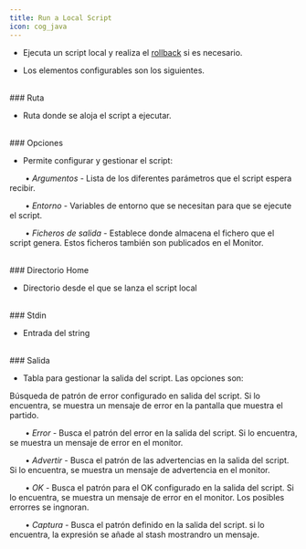 ```yaml
---
title: Run a Local Script
icon: cog_java
---
```


* Ejecuta un script local y realiza el [rollback](Conceptos/rollback) si es necesario.

* Los elementos configurables son los siguientes.

<br />
### Ruta 

* Ruta donde se aloja el script a ejecutar.

<br />
### Opciones

* Permite configurar y gestionar el script: <br />

&nbsp; &nbsp;&nbsp; &nbsp; • *Argumentos* - Lista de los diferentes parámetros que el script espera recibir. <br /> 

&nbsp; &nbsp;&nbsp; &nbsp; • *Entorno* - Variables de entorno que se necesitan para que se ejecute el script. <br />

&nbsp; &nbsp;&nbsp; &nbsp; • *Ficheros de salida* - Establece donde almacena el fichero que el script genera. Estos ficheros también son publicados en el Monitor.  <br />


<br />
### Directorio Home

* Directorio desde el que se lanza el script local

<br />
### Stdin

* Entrada del string

<br />
### Salida

* Tabla para gestionar la salida del script. Las opciones son: <br />

Búsqueda de patrón de error configurado en salida del script. Si lo encuentra, se muestra un mensaje de error en la pantalla que muestra el partido.

&nbsp; &nbsp;&nbsp; &nbsp; • *Error* - Busca el patrón del error en la salida del script. Si lo encuentra, se muestra un mensaje de error en el monitor. <br />


&nbsp; &nbsp;&nbsp; &nbsp; • *Advertir* - Busca el patrón de las advertencias en la salida del script. Si lo encuentra, se muestra un mensaje de advertencia en el monitor. <br />

&nbsp; &nbsp;&nbsp; &nbsp; • *OK* - Busca el patrón para el OK configurado en la salida del script. Si lo encuentra, se muestra un mensaje de error en el monitor. Los posibles errorres se ingnoran. <br />


&nbsp; &nbsp;&nbsp; &nbsp; • *Captura* - Busca el patrón definido en la salida del script. si lo encuentra, la expresión se añade al stash mostrandro un mensaje.